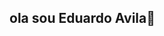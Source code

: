 ## ola sou Eduardo Avila👋

<!--
- 🔭 Atualmente estou trabalhando de segurança
- 🌱 Aprendendo a cada dia para melhorar o meu trabalho.
-->
